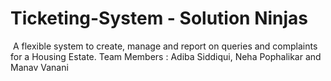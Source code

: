 # Ticketing-System - Solution Ninjas
 A flexible system to create, manage and report on queries and complaints for a Housing Estate. Team Members : Adiba Siddiqui, Neha Pophalikar and Manav Vanani
